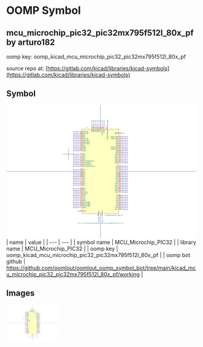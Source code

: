 # OOMP Symbol  
## mcu_microchip_pic32_pic32mx795f512l_80x_pf  by arturo182  
  
oomp key: oomp_kicad_mcu_microchip_pic32_pic32mx795f512l_80x_pf  
  
source repo at: [https://gitlab.com/kicad/libraries/kicad-symbols](https://gitlab.com/kicad/libraries/kicad-symbols)  
## Symbol  
  
[![working.png](working_600.png)](working.png)  
| name | value | 
| --- | --- | 
| symbol name | MCU_Microchip_PIC32 | 
| library name | MCU_Microchip_PIC32 | 
| oomp key | oomp_kicad_mcu_microchip_pic32_pic32mx795f512l_80x_pf | 
| oomp bot github | https://github.com/oomlout/oomlout_oomp_symbol_bot/tree/main/kicad_mcu_microchip_pic32_pic32mx795f512l_80x_pf/working | 
## Images  
  
[![working.png](working_140.png)](working.png)  
